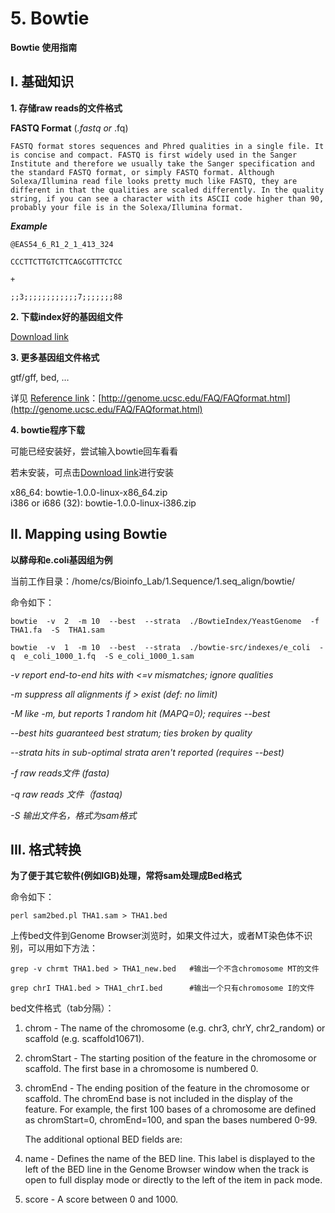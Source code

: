 # 5. Bowtie

**Bowtie 使用指南**

## I. 基础知识

**1. 存储raw reads的文件格式** 

**FASTQ Format** \(_.fastq or_ .fq\)

`FASTQ format stores sequences and Phred qualities in a single file. It is concise and compact. FASTQ is first widely used in the Sanger Institute and therefore we usually take the Sanger specification and the standard FASTQ format, or simply FASTQ format. Although Solexa/Illumina read file looks pretty much like FASTQ, they are different in that the qualities are scaled differently. In the quality string, if you can see a character with its ASCII code higher than 90, probably your file is in the Solexa/Illumina format.`

_**Example**_

```text
@EAS54_6_R1_2_1_413_324

CCCTTCTTGTCTTCAGCGTTTCTCC

+

;;3;;;;;;;;;;;;7;;;;;;;88
```

**2. 下载index好的基因组文件**

[Download link](http://bowtie-bio.sourceforge.net/tutorial.shtml)

**3. 更多基因组文件格式**

gtf/gff, bed, …

详见 [Reference link](http://genome.ucsc.edu/FAQ/FAQformat.html)：[http://genome.ucsc.edu/FAQ/FAQformat.html](http://genome.ucsc.edu/FAQ/FAQformat.html)

**4. bowtie程序下载** 

可能已经安装好，尝试输入bowtie回车看看

若未安装，可点击[Download link](http://sourceforge.net/projects/bowtie-bio/files/bowtie/1.0.0/)进行安装

x86\_64: bowtie-1.0.0-linux-x86\_64.zip  
i386 or i686 \(32\): bowtie-1.0.0-linux-i386.zip

## II. Mapping using Bowtie

**以酵母和e.coli基因组为例**

当前工作目录：/home/cs/Bioinfo\_Lab/1.Sequence/1.seq\_align/bowtie/

命令如下：

```text
bowtie  -v  2  -m 10  --best  --strata  ./BowtieIndex/YeastGenome  -f  THA1.fa  -S  THA1.sam

bowtie  -v  1  -m 10  --best  --strata  ./bowtie-src/indexes/e_coli  -q  e_coli_1000_1.fq  -S e_coli_1000_1.sam
```

_-v  report end-to-end hits with &lt;=v mismatches; ignore qualities_

_-m  suppress all alignments if &gt;  exist \(def: no limit\)_ 

_-M  like -m, but reports 1 random hit \(MAPQ=0\); requires --best_

_--best hits guaranteed best stratum; ties broken by quality_

_--strata hits in sub-optimal strata aren't reported \(requires --best\)_ 

_-f raw reads文件 \(fasta\)_ 

_-q raw reads 文件（fastaq\)_    


_-S 输出文件名，格式为sam格式_ 

## III. 格式转换

 **为了便于其它软件\(例如IGB\)处理，常将sam处理成Bed格式**

命令如下：

```text
perl sam2bed.pl THA1.sam > THA1.bed
```

上传bed文件到Genome Browser浏览时，如果文件过大，或者MT染色体不识别，可以用如下方法：

```text
grep -v chrmt THA1.bed > THA1_new.bed   #输出一个不含chromosome MT的文件

grep chrI THA1.bed > THA1_chrI.bed      #输出一个只有chromosome I的文件
```

bed文件格式（tab分隔）：

1. chrom - The name of the chromosome \(e.g. chr3, chrY, chr2\_random\) or scaffold \(e.g. scaffold10671\).
2. chromStart - The starting position of the feature in the chromosome or scaffold. The first base in a chromosome is numbered 0.
3. chromEnd - The ending position of the feature in the chromosome or scaffold. The chromEnd base is not included in the display of the feature. For example, the first 100 bases of a chromosome are defined as chromStart=0, chromEnd=100, and span the bases numbered 0-99.

   The additional optional BED fields are:

4. name - Defines the name of the BED line. This label is displayed to the left of the BED line in the Genome Browser window when the track is open to full display mode or directly to the left of the item in pack mode.
5. score - A score between 0 and 1000. 


